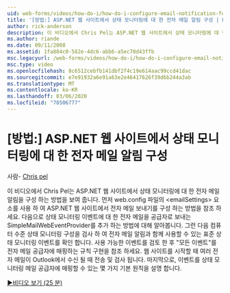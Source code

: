 ```yaml
---
uid: web-forms/videos/how-do-i/how-do-i-configure-email-notification-for-health-monitoring-on-an-aspnet-web-site
title: '[방법:] ASP.NET 웹 사이트에서 상태 모니터링에 대 한 전자 메일 알림 구성 | Microsoft Docs'
author: rick-anderson
description: 이 비디오에서 Chris Pel는 ASP.NET 웹 사이트에서 상태 모니터링에 대 한 전자 메일 알림을 구성 하는 방법을 보여 줍니다. 먼저 전자 메일 전송을 구성 하는 방법을 참조 하세요.
ms.author: riande
ms.date: 09/11/2008
ms.assetid: 1fa884c0-582e-4dc6-abb6-a5ec70d43ffb
msc.legacyurl: /web-forms/videos/how-do-i/how-do-i-configure-email-notification-for-health-monitoring-on-an-aspnet-web-site
msc.type: video
ms.openlocfilehash: 8c6512cebfb141dbf2f4c19e614aac99ccd41dac
ms.sourcegitcommit: e7e91932a6e91a63e2e46417626f39d6b244a3ab
ms.translationtype: MT
ms.contentlocale: ko-KR
ms.lasthandoff: 03/06/2020
ms.locfileid: "78506777"
---
```

# <a name="how-do-i-configure-email-notification-for-health-monitoring-on-an-aspnet-web-site"></a>[방법:] ASP.NET 웹 사이트에서 상태 모니터링에 대 한 전자 메일 알림 구성

사람- [Chris pel](https://twitter.com/chrispels)

이 비디오에서 Chris Pel는 ASP.NET 웹 사이트에서 상태 모니터링에 대 한 전자 메일 알림을 구성 하는 방법을 보여 줍니다. 먼저 web.config 파일의 &lt;emailSettings&gt; 요소를 사용 하 여 ASP.NET 웹 사이트에서 전자 메일 보내기를 구성 하는 방법을 참조 하세요. 다음으로 상태 모니터링 이벤트에 대 한 전자 메일을 공급자로 보내는 SimpleMailWebEventProvider를 추가 하는 방법에 대해 알아봅니다. 그런 다음 컴퓨터 수준 상태 모니터링 구성을 검사 하 여 전자 메일 알림과 함께 사용할 수 있는 표준 상태 모니터링 이벤트를 확인 합니다. 사용 가능한 이벤트를 검토 한 후 "모든 이벤트"를 전자 메일 공급자에 매핑하는 규칙 구현을 참조 하세요. 웹 사이트를 시작할 때 여러 전자 메일이 Outlook에서 수신 될 때 전송 및 검사 됩니다. 마지막으로, 이벤트를 상태 모니터링 메일 공급자에 매핑할 수 있는 몇 가지 기본 원칙을 설명 합니다.

[&#9654;비디오 보기 (25 분)](https://channel9.msdn.com/Blogs/ASP-NET-Site-Videos/how-do-i-configure-email-notification-for-health-monitoring-on-an-aspnet-web-site)
